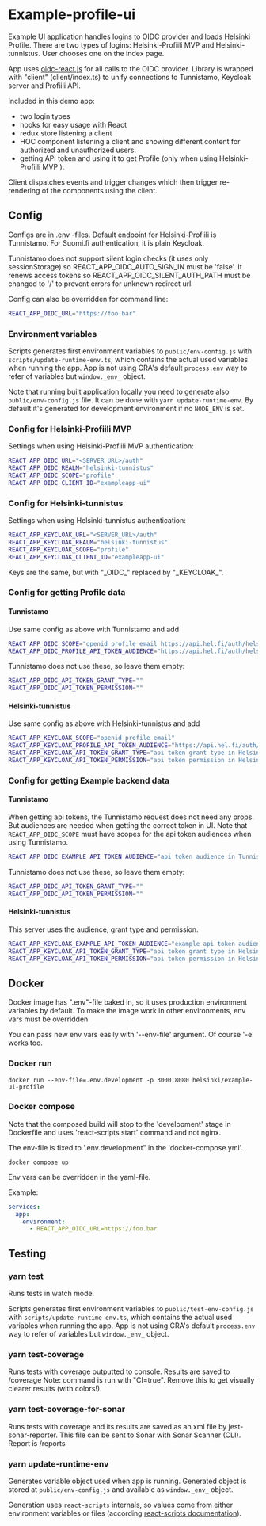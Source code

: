 # Example-profile-ui

Example UI application handles logins to OIDC provider and loads Helsinki Profile. There are two types of logins: Helsinki-Profiili MVP and Helsinki-tunnistus. User chooses one on the index page.

App uses [oidc-react.js](https://github.com/IdentityModel/oidc-client-js/wiki) for all calls to the OIDC provider. Library is wrapped with "client" (client/index.ts) to unify connections to Tunnistamo, Keycloak server and Profiili API.

Included in this demo app:

- two login types
- hooks for easy usage with React
- redux store listening a client
- HOC component listening a client and showing different content for authorized and unauthorized users.
- getting API token and using it to get Profile (only when using Helsinki-Profiili MVP ).

Client dispatches events and trigger changes which then trigger re-rendering of the components using the client.

## Config

Configs are in .env -files. Default endpoint for Helsinki-Profiili is Tunnistamo. For Suomi.fi authentication, it is plain Keycloak.

Tunnistamo does not support silent login checks (it uses only sessionStorage) so REACT_APP_OIDC_AUTO_SIGN_IN must be 'false'. It renews access tokens so REACT_APP_OIDC_SILENT_AUTH_PATH must be changed to '/' to prevent errors for unknown redirect url.

Config can also be overridden for command line:

```bash
REACT_APP_OIDC_URL="https://foo.bar"
```

### Environment variables

Scripts generates first environment variables to `public/env-config.js` with `scripts/update-runtime-env.ts`, which contains the
actual used variables when running the app. App is not using CRA's default `process.env` way to refer of variables but
`window._env_` object.

Note that running built application locally you need to generate also `public/env-config.js` file. It can be done with
`yarn update-runtime-env`. By default it's generated for development environment if no `NODE_ENV` is set.

### Config for Helsinki-Profiili MVP

Settings when using Helsinki-Profiili MVP authentication:

```bash
REACT_APP_OIDC_URL="<SERVER_URL>/auth"
REACT_APP_OIDC_REALM="helsinki-tunnistus"
REACT_APP_OIDC_SCOPE="profile"
REACT_APP_OIDC_CLIENT_ID="exampleapp-ui"
```

### Config for Helsinki-tunnistus

Settings when using Helsinki-tunnistus authentication:

```bash
REACT_APP_KEYCLOAK_URL="<SERVER_URL>/auth"
REACT_APP_KEYCLOAK_REALM="helsinki-tunnistus"
REACT_APP_KEYCLOAK_SCOPE="profile"
REACT_APP_KEYCLOAK_CLIENT_ID="exampleapp-ui"
```

Keys are the same, but with "\_OIDC\_" replaced by "\_KEYCLOAK\_".

### Config for getting Profile data

#### Tunnistamo

Use same config as above with Tunnistamo and add

```bash
REACT_APP_OIDC_SCOPE="openid profile email https://api.hel.fi/auth/helsinkiprofile"
REACT_APP_OIDC_PROFILE_API_TOKEN_AUDIENCE="https://api.hel.fi/auth/helsinkiprofiledev"
```

Tunnistamo does not use these, so leave them empty:

```bash
REACT_APP_OIDC_API_TOKEN_GRANT_TYPE=""
REACT_APP_OIDC_API_TOKEN_PERMISSION=""
```

#### Helsinki-tunnistus

Use same config as above with Helsinki-tunnistus and add

```bash
REACT_APP_KEYCLOAK_SCOPE="openid profile email"
REACT_APP_KEYCLOAK_PROFILE_API_TOKEN_AUDIENCE="https://api.hel.fi/auth/helsinkiprofiledev"
REACT_APP_KEYCLOAK_API_TOKEN_GRANT_TYPE="api token grant type in Helsinki-Tunnistus"
REACT_APP_KEYCLOAK_API_TOKEN_PERMISSION="api token permission in Helsinki-Tunnistus"
```

### Config for getting Example backend data

#### Tunnistamo

When getting api tokens, the Tunnistamo request does not need any props. But audiences are needed when getting the correct token in UI. Note that `REACT_APP_OIDC_SCOPE` must have scopes for the api token audiences when using Tunnistamo.

```bash
REACT_APP_OIDC_EXAMPLE_API_TOKEN_AUDIENCE="api token audience in Tunnistamo"
```

Tunnistamo does not use these, so leave them empty:

```bash
REACT_APP_OIDC_API_TOKEN_GRANT_TYPE=""
REACT_APP_OIDC_API_TOKEN_PERMISSION=""
```

#### Helsinki-tunnistus

This server uses the audience, grant type and permission.

```bash
REACT_APP_KEYCLOAK_EXAMPLE_API_TOKEN_AUDIENCE="example api token audience in Helsinki-Tunnistus"
REACT_APP_KEYCLOAK_API_TOKEN_GRANT_TYPE="api token grant type in Helsinki-Tunnistus"
REACT_APP_KEYCLOAK_API_TOKEN_PERMISSION="api token permission in Helsinki-Tunnistus"
```

## Docker

Docker image has ".env"-file baked in, so it uses production environment variables by default. To make the image work in other environments, env vars must be overridden.

You can pass new env vars easily with '--env-file' argument. Of course '-e' works too.

### Docker run

```
docker run --env-file=.env.development -p 3000:8080 helsinki/example-ui-profile
```

### Docker compose

Note that the composed build will stop to the 'development' stage in Dockerfile and uses 'react-scripts start' command and not nginx.

The env-file is fixed to '.env.development" in the 'docker-compose.yml'.

```
docker compose up
```

Env vars can be overridden in the yaml-file.

Example:

```yml
services:
  app:
    environment:
      - REACT_APP_OIDC_URL=https://foo.bar
```

## Testing

### yarn test

Runs tests in watch mode.

Scripts generates first environment variables to `public/test-env-config.js` with `scripts/update-runtime-env.ts`, which contains the
actual used variables when running the app. App is not using CRA's default `process.env` way to refer of variables but
`window._env_` object.

### yarn test-coverage

Runs tests with coverage outputted to console. Results are saved to /coverage Note: command is run with "CI=true". Remove this to get visually clearer results (with colors!).

### yarn test-coverage-for-sonar

Runs tests with coverage and its results are saved as an xml file by jest-sonar-reporter.
This file can be sent to Sonar with Sonar Scanner (CLI). Report is /reports

### yarn update-runtime-env

Generates variable object used when app is running. Generated object is stored at `public/env-config.js` and available
as `window._env_` object.

Generation uses `react-scripts` internals, so values come from either environment variables or files (according
[react-scripts documentation](https://create-react-app.dev/docs/adding-custom-environment-variables/#what-other-env-files-can-be-used)).
